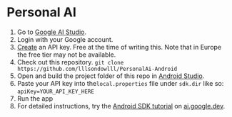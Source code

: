 # Personal AI

1. Go to [Google AI Studio](https://aistudio.google.com/).
2. Login with your Google account.
3. [Create](https://aistudio.google.com/app/apikey) an API key. Free at the time of writing this. Note that in Europe the free tier may not be available.
4. Check out this repository. `git clone https://github.com/lllsondowlll/PersonalAi-Android`
5. Open and build the project folder of this repo in [Android Studio](https://developer.android.com/studio).
6. Paste your API key into the`local.properties` file under `sdk.dir` like so: `apiKey=YOUR_API_KEY_HERE`
7. Run the app
8. For detailed instructions, try the
[Android SDK tutorial](https://ai.google.dev/tutorials/android_quickstart) on [ai.google.dev](https://ai.google.dev).
